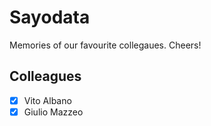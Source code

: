 # Sayodata

Memories of our favourite collegaues.
Cheers!

## Colleagues
- [x] Vito Albano
- [x] Giulio Mazzeo
